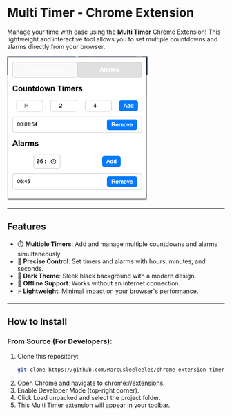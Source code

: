 # **Multi Timer - Chrome Extension**

Manage your time with ease using the **Multi Timer** Chrome Extension! This lightweight and interactive tool allows you to set multiple countdowns and alarms directly from your browser.

![Demo](Demo.png)

---

## **Features**

- ⏱️ **Multiple Timers**: Add and manage multiple countdowns and alarms simultaneously.
- 🎯 **Precise Control**: Set timers and alarms with hours, minutes, and seconds.
- 🌙 **Dark Theme**: Sleek black background with a modern design.
- 🚀 **Offline Support**: Works without an internet connection.
- ⚡ **Lightweight**: Minimal impact on your browser's performance.

---

## **How to Install**

### From Source (For Developers):

1. Clone this repository:
   ```bash
   git clone https://github.com/Marcusleeleelee/chrome-extension-timer.git
   ```
2. Open Chrome and navigate to chrome://extensions.
3. Enable Developer Mode (top-right corner).
4. Click Load unpacked and select the project folder.
5. This Multi Timer extension will appear in your toolbar.
